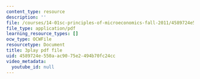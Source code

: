 ```yaml
---
content_type: resource
description: ''
file: /courses/14-01sc-principles-of-microeconomics-fall-2011/4589724e550aac9075e2494b70fc24cc_35QyfmSFTZw.pdf
file_type: application/pdf
learning_resource_types: []
ocw_type: OCWFile
resourcetype: Document
title: 3play pdf file
uid: 4589724e-550a-ac90-75e2-494b70fc24cc
video_metadata:
  youtube_id: null
---
```

